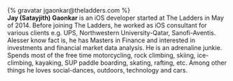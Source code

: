 <div class="profile-container">
  <div class="profile-thumb">
    {% gravatar jgaonkar@theladders.com %}
  </div>
  <div class="profile-content">
    <strong>Jay (Satayjith) Gaonkar</strong> is an iOS developer started at The Ladders in May of 2014. Before joining The Ladders, he worked as iOS consultant for various clients e.g. UPS, Northwestern University-Qatar, Sanofi-Aventis. Alesser know fact is, he has Masters in Finance and interested in investments and financial market data analysis. He is an adrenaline junkie. Spends most of the free time motorcycling, rock climbing, skiing, ice-climbing, kayaking, SUP paddle boarding, skating, rafting, etc. Among other things he loves social-dances, outdoors, technology and cars.
  </div>
</div>
